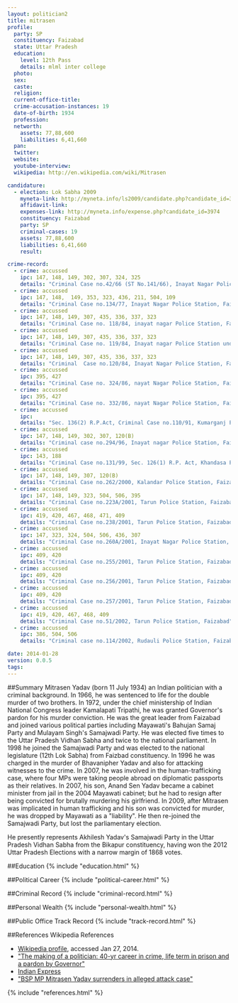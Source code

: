 ```yaml
---
layout: politician2
title: mitrasen
profile: 
  party: SP
  constituency: Faizabad
  state: Uttar Pradesh
  education: 
    level: 12th Pass
    details: mlml inter college
  photo: 
  sex: 
  caste: 
  religion: 
  current-office-title: 
  crime-accusation-instances: 19
  date-of-birth: 1934
  profession: 
  networth: 
    assets: 77,88,600
    liabilities: 6,41,660
  pan: 
  twitter: 
  website: 
  youtube-interview: 
  wikipedia: http://en.wikipedia.com/wiki/Mitrasen

candidature: 
  - election: Lok Sabha 2009
    myneta-link: http://myneta.info/ls2009/candidate.php?candidate_id=3974
    affidavit-link: 
    expenses-link: http://myneta.info/expense.php?candidate_id=3974
    constituency: Faizabad 
    party: SP
    criminal-cases: 19
    assets: 77,88,600
    liabilities: 6,41,660
    result:  

crime-record: 
  - crime: accussed
    ipc: 147, 148, 149, 302, 307, 324, 325
    details: "Criminal Case no.42/66 (ST No.141/66), Inayat Nagar Police Station, Faizabad" 
  - crime: accussed
    ipc: 147, 148,  149, 353, 323, 436, 211, 504, 109
    details: "Criminal Case no.134/77, Inayat Nagar Police Station, Faizabad" 
  - crime: accussed
    ipc: 147, 148, 149, 307, 435, 336, 337, 323
    details: "Criminal Case no. 118/84, inayat nagar Police Station, Faizabd, under juridical inquiry Report  submitted on 31-12-88" 
  - crime: accussed
    ipc: 147, 148, 149, 307, 435, 336, 337, 323
    details: "Criminal Case no. 119/84, Inayat nagar Police Station under juridical inquiry Report submitted on 31-12-88" 
  - crime: accussed
    ipc: 147, 148, 149, 307, 435, 336, 337, 323
    details: "Criminal  Case no.120/84, Inayat Nagar Police Station, Faizabad, under juridical inquiry Report submitted on 31-12-88" 
  - crime: accussed
    ipc: 395, 427
    details: "Criminal Case no. 324/86, nayat Nagar Police Station, Faizabad," 
  - crime: accussed
    ipc: 395, 427
    details: "Criminal Case no. 332/86, nayat Nagar Police Station, Faizabad," 
  - crime: accussed
    ipc: 
    details: "Sec. 136(2) R.P.Act, Criminal Case no.110/91, Kumarganj Police Station, Faizabad" 
  - crime: accussed
    ipc: 147, 148, 149, 302, 307, 120(B)
    details: "Criminal case no.294/96, Inayat nagar Police Station, Faizabad" 
  - crime: accussed
    ipc: 143, 188
    details: "Criminal Case no.131/99, Sec. 126(1) R.P. Act, Khandasa Police Station, Faizabad, CJM Court Faizabad, Fine rs.5250/- Appeal pending in A.S.J.-2 Faizabad Court" 
  - crime: accussed
    ipc: 147, 148, 149, 307, 120(B)
    details: "Criminal Case no.262/2000, Kalandar Police Station, Faizabad" 
  - crime: accussed
    ipc: 147, 148, 149, 323, 504, 506, 395
    details: "Criminal Case no.223A/2001, Tarun Police Station, Faizabad" 
  - crime: accussed
    ipc: 419, 420, 467, 468, 471, 409
    details: "Criminal Case no.238/2001, Tarun Police Station, Faizabad" 
  - crime: accussed
    ipc: 147, 323, 324, 504, 506, 436, 307
    details: "Criminal Case no.260A/2001, Inayat Nagar Police Station, Faizabad" 
  - crime: accussed
    ipc: 409, 420
    details: "Criminal Case no.255/2001, Tarun Police Station, Faizabad" 
  - crime: accussed
    ipc: 409, 420
    details: "Criminal Case no.256/2001, Tarun Police Station, Faizabad" 
  - crime: accussed
    ipc: 409, 420
    details: "Criminal Case no.257/2001, Tarun Police Station, Faizabad" 
  - crime: accussed
    ipc: 419, 420, 467, 468, 409
    details: "Criminal Case no.51/2002, Tarun Police Station, Faizabad" 
  - crime: accussed
    ipc: 386, 504, 506
    details: "Criminal case no.114/2002, Rudauli Police Station, Faizabad" 

date: 2014-01-28
version: 0.0.5
tags: 
---
```

##Summary
Mitrasen Yadav (born 11 July 1934) an Indian politician with a criminal background. In 1966, he was sentenced to life for the double murder of two brothers. In 1972, under the chief ministership of Indian National Congress leader Kamalapati Tripathi, he was granted Governor's pardon for his murder conviction. He was the great leader from Faizabad and joined various political parties including Mayawati's Bahujan Samaj Party and Mulayam Singh's Samajwadi Party. He was elected five times to the Uttar Pradesh Vidhan Sabha and twice to the national parliament. In 1998 he joined the Samajwadi Party and was elected to the national legislature (12th Lok Sabha) from Faizbad constituency. In 1996 he was charged in the murder of Bhavanipher Yadav and also for attacking witnesses to the crime. In 2007, he was involved in the human-trafficking case, where four MPs were taking people abroad on diplomatic passports as their relatives.  In 2007, his son, Anand Sen Yadav became a cabinet minister from jail in the 2004 Mayawati cabinet; but he had to resign after being convicted for brutally murdering his girlfriend. In 2009, after Mitrasen was implicated in human trafficking and his son was convicted for murder, he was dropped by Mayawati as a "liability". He then re-joined the Samajwadi Party, but lost the parliamentary election.

He presently represents Akhilesh Yadav's Samajwadi Party in the Uttar Pradesh Vidhan Sabha from the Bikapur constituency, having won the 2012 Uttar Pradesh Elections with a narrow margin of 1868 votes.


##Education
{% include "education.html" %}


##Political Career
{% include "political-career.html" %}


##Criminal Record
{% include "criminal-record.html" %}


##Personal Wealth
{% include "personal-wealth.html" %}


##Public Office Track Record
{% include "track-record.html" %}


##References
Wikipedia References
- [Wikipedia profile]({{page.profile.wikipedia}}), accessed Jan 27, 2014.
- ["The making of a politician: 40-yr career in crime, life term in prison and a pardon by Governor"][wiki1]
- [Indian Express][wiki2]
- ["BSP MP Mitrasen Yadav surrenders in alleged attack case"][wiki3]

[wiki1]: http://www.expressindia.com/latest-news/the-making-of-a-politician-40yr-career-in-crime-life-term-in-prison-and-a-pardon-by-governor/432643/
[wiki2]: /wiki/Indian_Express
[wiki3]: http://news.oneindia.in/2007/05/28/bsp-mp-mitrasen-yadav-surrenders-in-alleged-attack-case-1180356017.html


{% include "references.html" %}